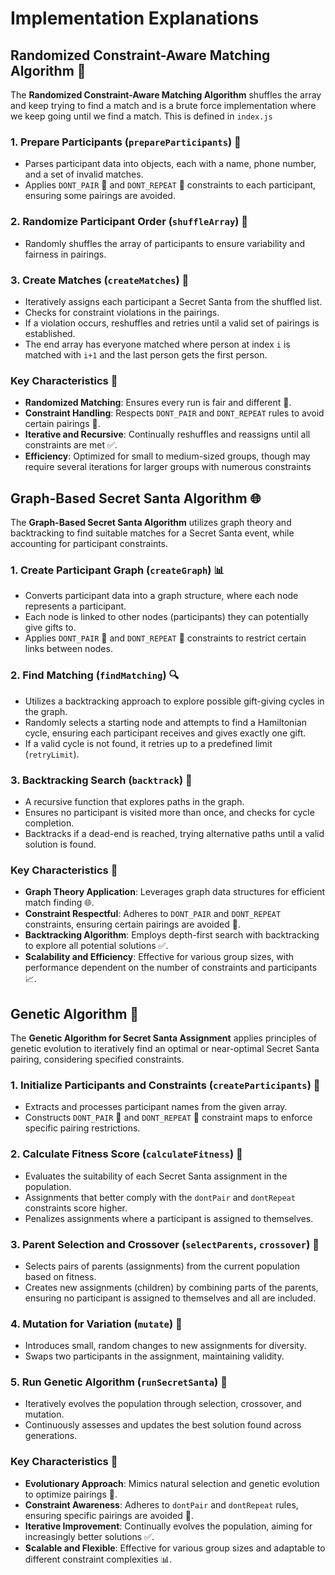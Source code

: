 # Implementation Explanations

## Randomized Constraint-Aware Matching Algorithm 🌟

The **Randomized Constraint-Aware Matching Algorithm** shuffles the array and keep trying to find a match and is a brute force implementation where we keep going until we find a match. This is defined in `index.js`

### 1. Prepare Participants (`prepareParticipants`) 👥
- Parses participant data into objects, each with a name, phone number, and a set of invalid matches.
- Applies `DONT_PAIR` 🚫 and `DONT_REPEAT` 🔄 constraints to each participant, ensuring some pairings are avoided.

### 2. Randomize Participant Order (`shuffleArray`) 🎲
- Randomly shuffles the array of participants to ensure variability and fairness in pairings.

### 3. Create Matches (`createMatches`) 💑
- Iteratively assigns each participant a Secret Santa from the shuffled list.
- Checks for constraint violations in the pairings.
- If a violation occurs, reshuffles and retries until a valid set of pairings is established.
- The end array has everyone matched where person at index `i` is matched with `i+1` and the last person gets the first person.

### Key Characteristics 🔑

- **Randomized Matching**: Ensures every run is fair and different 🔄.
- **Constraint Handling**: Respects `DONT_PAIR` and `DONT_REPEAT` rules to avoid certain pairings 🚫.
- **Iterative and Recursive**: Continually reshuffles and reassigns until all constraints are met ✅.
- **Efficiency**: Optimized for small to medium-sized groups, though may require several iterations for larger groups with numerous constraints

## Graph-Based Secret Santa Algorithm 🌐

The **Graph-Based Secret Santa Algorithm** utilizes graph theory and backtracking to find suitable matches for a Secret Santa event, while accounting for participant constraints. 

### 1. Create Participant Graph (`createGraph`) 📊
- Converts participant data into a graph structure, where each node represents a participant.
- Each node is linked to other nodes (participants) they can potentially give gifts to.
- Applies `DONT_PAIR` 🚫 and `DONT_REPEAT` 🔄 constraints to restrict certain links between nodes.

### 2. Find Matching (`findMatching`) 🔍
- Utilizes a backtracking approach to explore possible gift-giving cycles in the graph.
- Randomly selects a starting node and attempts to find a Hamiltonian cycle, ensuring each participant receives and gives exactly one gift.
- If a valid cycle is not found, it retries up to a predefined limit (`retryLimit`).

### 3. Backtracking Search (`backtrack`) 🔄
- A recursive function that explores paths in the graph.
- Ensures no participant is visited more than once, and checks for cycle completion.
- Backtracks if a dead-end is reached, trying alternative paths until a valid solution is found.

### Key Characteristics 🔑

- **Graph Theory Application**: Leverages graph data structures for efficient match finding 🌐.
- **Constraint Respectful**: Adheres to `DONT_PAIR` and `DONT_REPEAT` constraints, ensuring certain pairings are avoided 🚫.
- **Backtracking Algorithm**: Employs depth-first search with backtracking to explore all potential solutions ✅.
- **Scalability and Efficiency**: Effective for various group sizes, with performance dependent on the number of constraints and participants 📈.

## Genetic Algorithm 🧬

The **Genetic Algorithm for Secret Santa Assignment** applies principles of genetic evolution to iteratively find an optimal or near-optimal Secret Santa pairing, considering specified constraints.

### 1. Initialize Participants and Constraints (`createParticipants`) 👥
- Extracts and processes participant names from the given array.
- Constructs `DONT_PAIR` 🚫 and `DONT_REPEAT` 🔄 constraint maps to enforce specific pairing restrictions.

### 2. Calculate Fitness Score (`calculateFitness`) 💪
- Evaluates the suitability of each Secret Santa assignment in the population.
- Assignments that better comply with the `dontPair` and `dontRepeat` constraints score higher.
- Penalizes assignments where a participant is assigned to themselves.

### 3. Parent Selection and Crossover (`selectParents`, `crossover`) 👫
- Selects pairs of parents (assignments) from the current population based on fitness.
- Creates new assignments (children) by combining parts of the parents, ensuring no participant is assigned to themselves and all are included.

### 4. Mutation for Variation (`mutate`) 🧬
- Introduces small, random changes to new assignments for diversity.
- Swaps two participants in the assignment, maintaining validity.

### 5. Run Genetic Algorithm (`runSecretSanta`) 🔄
- Iteratively evolves the population through selection, crossover, and mutation.
- Continuously assesses and updates the best solution found across generations.

### Key Characteristics 🔑

- **Evolutionary Approach**: Mimics natural selection and genetic evolution to optimize pairings 🌱.
- **Constraint Awareness**: Adheres to `dontPair` and `dontRepeat` rules, ensuring specific pairings are avoided 🚫.
- **Iterative Improvement**: Continually evolves the population, aiming for increasingly better solutions ✅.
- **Scalable and Flexible**: Effective for various group sizes and adaptable to different constraint complexities 📊.